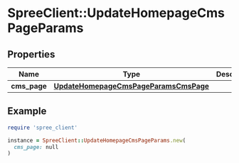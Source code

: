 # SpreeClient::UpdateHomepageCmsPageParams

## Properties

| Name | Type | Description | Notes |
| ---- | ---- | ----------- | ----- |
| **cms_page** | [**UpdateHomepageCmsPageParamsCmsPage**](UpdateHomepageCmsPageParamsCmsPage.md) |  |  |

## Example

```ruby
require 'spree_client'

instance = SpreeClient::UpdateHomepageCmsPageParams.new(
  cms_page: null
)
```

